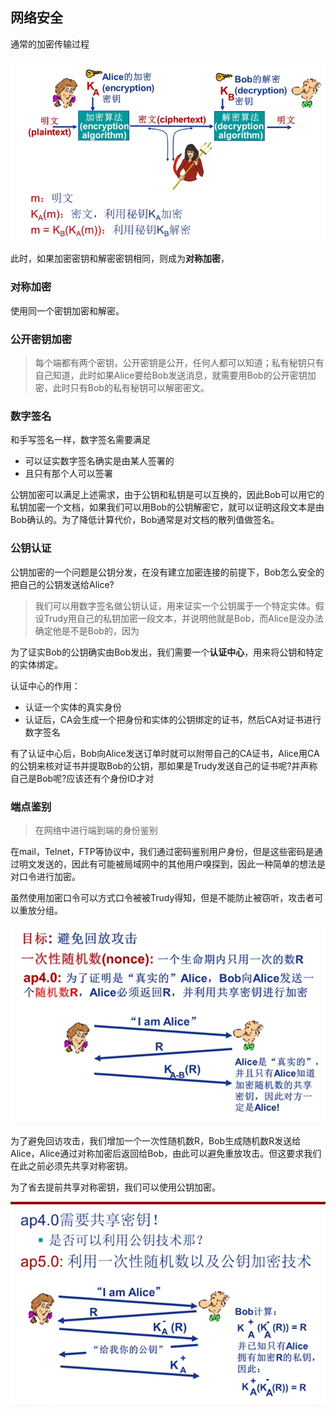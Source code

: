 ## 网络安全

通常的加密传输过程

![image.png](assets/image-20210424150033-5tcbt28.png)

此时，如果加密密钥和解密密钥相同，则成为**对称加密**，

### 对称加密

使用同一个密钥加密和解密。

### 公开密钥加密

> 每个端都有两个密钥，公开密钥是公开，任何人都可以知道；私有秘钥只有自己知道，此时如果Alice要给Bob发送消息，就需要用Bob的公开密钥加密，此时只有Bob的私有秘钥可以解密密文。
>

### 数字签名

和手写签名一样，数字签名需要满足

- 可以证实数字签名确实是由某人签署的
- 且只有那个人可以签署

公钥加密可以满足上述需求，由于公钥和私钥是可以互换的，因此Bob可以用它的私钥加密一个文档，如果我们可以用Bob的公钥解密它，就可以证明这段文本是由Bob确认的。为了降低计算代价，Bob通常是对文档的散列值做签名。

### 公钥认证

公钥加密的一个问题是公钥分发，在没有建立加密连接的前提下，Bob怎么安全的把自己的公钥发送给Alice?

> 我们可以用数字签名做公钥认证，用来证实一个公钥属于一个特定实体。假设Trudy用自己的私钥加密一段文本，并说明他就是Bob，而Alice是没办法确定他是不是Bob的，因为
>

为了证实Bob的公钥确实由Bob发出，我们需要一个**认证中心**，用来将公钥和特定的实体绑定。

认证中心的作用：

- 认证一个实体的真实身份
- 认证后，CA会生成一个把身份和实体的公钥绑定的证书，然后CA对证书进行数字签名

有了认证中心后，Bob向Alice发送订单时就可以附带自己的CA证书，Alice用CA的公钥来核对证书并提取Bob的公钥，那如果是Trudy发送自己的证书呢?并声称自己是Bob呢?应该还有个身份ID才对

### 端点鉴别

> 在网络中进行端到端的身份鉴别
>

在mail，Telnet，FTP等协议中，我们通过密码鉴别用户身份，但是这些密码是通过明文发送的，因此有可能被局域网中的其他用户嗅探到，因此一种简单的想法是对口令进行加密。

虽然使用加密口令可以方式口令被被Trudy得知，但是不能防止被窃听，攻击者可以重放分组。

![image.png](assets/image-20210424211001-bgzc4dg.png)

为了避免回访攻击，我们增加一个一次性随机数R，Bob生成随机数R发送给Alice，Alice通过对称加密后返回给Bob，由此可以避免重放攻击。但这要求我们在此之前必须先共享对称密钥。

为了省去提前共享对称密钥，我们可以使用公钥加密。

![image.png](assets/image-20210424211332-fc85i85.png)